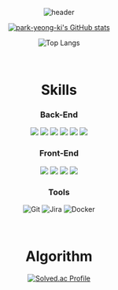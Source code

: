 <div align="center">
  
![header](https://capsule-render.vercel.app/api?type=rect&color=auto&text=YEONG%20KI%20PARK&fontSize=30)

[![park-yeong-ki's GitHub stats](https://github-readme-stats.vercel.app/api?username=park-yeong-ki)](https://github.com/anuraghazra/github-readme-stats)

![Top Langs](https://github-readme-stats.vercel.app/api/top-langs/?username=park-yeong-ki&layout=compact)

<br>

# Skills
### Back-End
<img src="https://img.shields.io/badge/JAVA-007396?style=for-the-badge&logo=java&logoColor=white">
<img src="https://img.shields.io/badge/Spring-6DB33F?style=for-the-badge&logo=Spring&logoColor=white">
<img src="https://img.shields.io/badge/Spring Boot-6DB33F?style=for-the-badge&logo=SpringBoot&logoColor=white">
<img src="https://img.shields.io/badge/Spring Security-6DB33F?style=for-the-badge&logo=SpringSecurity&logoColor=white">
<img src="https://img.shields.io/badge/MySQL-4479A1.svg?&style=for-the-badge&logo=MySQL&logoColor=white">
<img src="https://img.shields.io/badge/Redis-DC382D.svg?&style=for-the-badge&logo=Redis&logoColor=white">

### Front-End
<img src="https://img.shields.io/badge/JavaScript-F7DF1E.svg?&style=for-the-badge&logo=JavaScript&logoColor=white">
<img src="https://img.shields.io/badge/vue.js-4FC08D.svg?&style=for-the-badge&logo=vue.js&logoColor=white">
<img src="https://img.shields.io/badge/HTML-C54127.svg?&style=for-the-badge&logo=html5&logoColor=white">
<img src="https://img.shields.io/badge/CSS-254BDD.svg?&style=for-the-badge&logo=css3&logoColor=white">

### Tools
![Git](https://img.shields.io/badge/Git-F05032.svg?&style=for-the-badge&logo=Git&logoColor=white)
![Jira](https://img.shields.io/badge/Jira-0052CC.svg?&style=for-the-badge&logo=JiraSoftWare&logoColor=white)
![Docker](https://img.shields.io/badge/Docker-2496ED.svg?&style=for-the-badge&logo=Docker&logoColor=white)

<br>

# Algorithm
[![Solved.ac Profile](http://mazassumnida.wtf/api/v2/generate_badge?boj=okip0428)](https://solved.ac/okip0428/)

</div>
